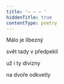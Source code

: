 ```yaml
---
title: '– – – '
hiddenTitle: true
contentType: poetry
---
```


Málo je líbezný

svět tady v předpeklí

už i ty divizny

na dvoře odkvetly
